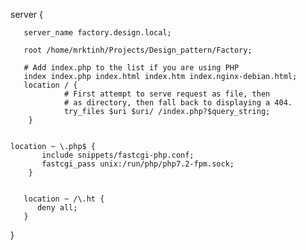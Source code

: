 server {

       server_name factory.design.local;
	
       root /home/mrktinh/Projects/Design_pattern/Factory;

       # Add index.php to the list if you are using PHP
       index index.php index.html index.htm index.nginx-debian.html;
       location / {
                # First attempt to serve request as file, then
                # as directory, then fall back to displaying a 404.
                try_files $uri $uri/ /index.php?$query_string;
        }
        

	location ~ \.php$ {
           include snippets/fastcgi-php.conf;
           fastcgi_pass unix:/run/php/php7.2-fpm.sock;
        }


       location ~ /\.ht {
          deny all;
       }
}

